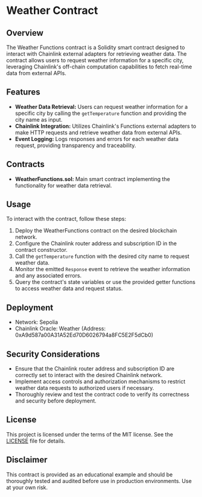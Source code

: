 # Weather Contract

## Overview
The Weather Functions contract is a Solidity smart contract designed to interact with Chainlink external adapters for retrieving weather data. The contract allows users to request weather information for a specific city, leveraging Chainlink's off-chain computation capabilities to fetch real-time data from external APIs.

## Features
- **Weather Data Retrieval:** Users can request weather information for a specific city by calling the `getTemperature` function and providing the city name as input.
- **Chainlink Integration:** Utilizes Chainlink's Functions external adapters to make HTTP requests and retrieve weather data from external APIs.
- **Event Logging:** Logs responses and errors for each weather data request, providing transparency and traceability.

## Contracts
- **WeatherFunctions.sol:** Main smart contract implementing the functionality for weather data retrieval.

## Usage
To interact with the contract, follow these steps:
1. Deploy the WeatherFunctions contract on the desired blockchain network.
2. Configure the Chainlink router address and subscription ID in the contract constructor.
3. Call the `getTemperature` function with the desired city name to request weather data.
4. Monitor the emitted `Response` event to retrieve the weather information and any associated errors.
5. Query the contract's state variables or use the provided getter functions to access weather data and request status.

## Deployment
- Network: Sepolia
- Chainlink Oracle: Weather (Address: 0xA9d587a00A31A52Ed70D6026794a8FC5E2F5dCb0)

## Security Considerations
- Ensure that the Chainlink router address and subscription ID are correctly set to interact with the desired Chainlink network.
- Implement access controls and authorization mechanisms to restrict weather data requests to authorized users if necessary.
- Thoroughly review and test the contract code to verify its correctness and security before deployment.

## License
This project is licensed under the terms of the MIT license. See the [LICENSE](LICENSE) file for details.

## Disclaimer
This contract is provided as an educational example and should be thoroughly tested and audited before use in production environments. Use at your own risk.
